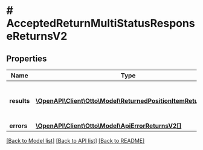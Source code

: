 # # AcceptedReturnMultiStatusResponseReturnsV2

## Properties

Name | Type | Description | Notes
------------ | ------------- | ------------- | -------------
**results** | [**\OpenAPI\Client\Otto\Model\ReturnedPositionItemReturnsV2[]**](ReturnedPositionItemReturnsV2.md) | List of all the items received from partner |
**errors** | [**\OpenAPI\Client\Otto\Model\ApiErrorReturnsV2[]**](ApiErrorReturnsV2.md) |  | [optional]

[[Back to Model list]](../../README.md#models) [[Back to API list]](../../README.md#endpoints) [[Back to README]](../../README.md)
